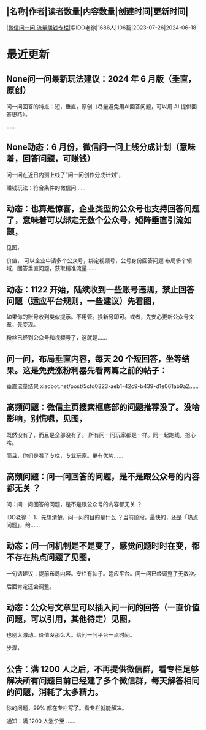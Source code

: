 |名称|作者|读者数量|内容数量|创建时间|更新时间|
---
|[微信问一问·流量赚钱专栏](https://xiaobot.net/p/wenwen?refer=0b133df9-27dc-423b-8101-639049001c13)|@IDO老徐|1686人|106篇|2023-07-26|2024-06-18|

# 最近更新
## None问一问最新玩法建议：2024 年 6 月版（垂直，原创）

问一问回答的特点：短，垂直，原创（尽量避免用AI回答问题，可以用 AI 提供回答思路）。

......
## None动态：6 月份，微信问一问上线分成计划（意味着，回答问题，可赚钱）

问一问在近日内测上线了“问一问创作分成计划”，

赚钱玩法：符合条件的微信问......
## 动态：也算是惊喜，企业类型的公众号也支持回答问题了，意味着可以绑定无数个公众号，矩阵垂直引流如题，

见图，

价值，
可以企业申请多个公众号，绑定视频号，公号身份回答问题
布局多个领域，回答垂直问题，获取精准流量......
## 动态：1122 开始，陆续收到一些账号违规，禁止回答问题（适应平台规则，一些建议）先看图，


如果你的账号收到类似提示。不用管。换新号即可。或者，先安心更新公众号文章，先变现。

粉丝已经到公众号和视频号了，这就是......
## 问一问，布局垂直内容，每天 20 个短回答，坐等结果。这是免费涨粉利器先看两篇之前的帖子：

垂直流量结果
xiaobot.net/post/5cfd0323-aeb1-42c9-b439-d1e061ab9a2......
## 高频问题：微信主页搜索框底部的问题推荐没了。没啥影响，别慌嗯，见图，

既然没有了，而且是全部没有了。
所有问一问玩家都是一样。同一起跑线，担心啥。

而且，你们是看了专栏，专业玩家。更有优势......
## 高频问题：问一问回答的问题，是不是跟公众号的内容都无关 ？
问：问一问回答的问题，是不是跟公众号的内容都无关 ？

IDO老徐：
1、先想清楚，问一问的目的是什么 ？当前阶段，最快的，还是「热点问题」，给......
## 动态：问一问机制是不是变了，感觉问题时时在变，都不存在热点问题了见图，

一句话建议：提前布局内容。专栏有帖子。适应平台。问一问已经调整了无数次。

后面肯定还会调整。



## 动态：公众号文章里可以插入问一问的回答（一直价值问题，可以引用，其他待定）见图，
也别太激动。价值没那么大。给问一问平台一点时间。

步骤，


## 公告：满 1200 人之后，不再提供微信群，看专栏足够解决所有问题目前已经建了多个微信群，每天解答相同的问题，消耗了太多精力。

你的问题，99% 都在专栏写了。看专栏就能解决。

通知：满 1200 人涨价至 ......

